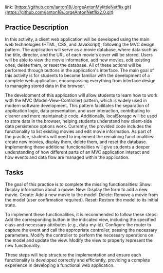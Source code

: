 link: [https://github.com/janton18/JorgeAntonMylittleNetflix.git](https://github.com/janton18/JorgeAntonNetflix2.0.git)

## Practice Description
In this activity, a client web application will be developed using the main web technologies (HTML, CSS, and JavaScript), following the MVC design pattern. The application will serve as a movie database, where data such as the title, director, and the URL of each movie's cover will be stored. Users will be able to view the movie information, add new movies, edit existing ones, delete them, or reset the database. All of these actions will be performed through buttons in the application's interface. The main goal of this activity is for students to become familiar with the development of a complete web application, encompassing everything from interface design to managing stored data in the browser.

The development of this application will allow students to learn how to work with the MVC (Model-View-Controller) pattern, which is widely used in modern software development. This pattern facilitates the separation of application logic, data presentation, and user interaction, contributing to cleaner and more maintainable code. Additionally, localStorage will be used to store data in the browser, helping students understand how client-side data persistence options work.
Currently, the provided code includes the functionality to list existing movies and edit movie information. As part of the practice, students will need to implement the remaining functionalities: create new movies, display them, delete them, and reset the database. Implementing these additional functionalities will give students a deeper understanding of how different parts of an MVC application interact and how events and data flow are managed within the application.

## Tasks
The goal of this practice is to complete the missing functionalities:
Show: Display information about a movie.
New: Display the form to add a new movie.
Create: Add a new movie to the model.
Delete: Remove a movie from the model (user confirmation required).
Reset: Restore the model to its initial state.

To implement these functionalities, it is recommended to follow these steps:
Add the corresponding button in the indicated view, including the specified class and necessary attributes (e.g., data-my-id).
Configure the router to capture the event and call the appropriate controller, passing the necessary parameters.
Modify the controller to perform the necessary operations on the model and update the view.
Modify the view to properly represent the new functionality.

These steps will help structure the implementation and ensure each functionality is developed correctly and efficiently, providing a complete experience in developing a functional web application.
